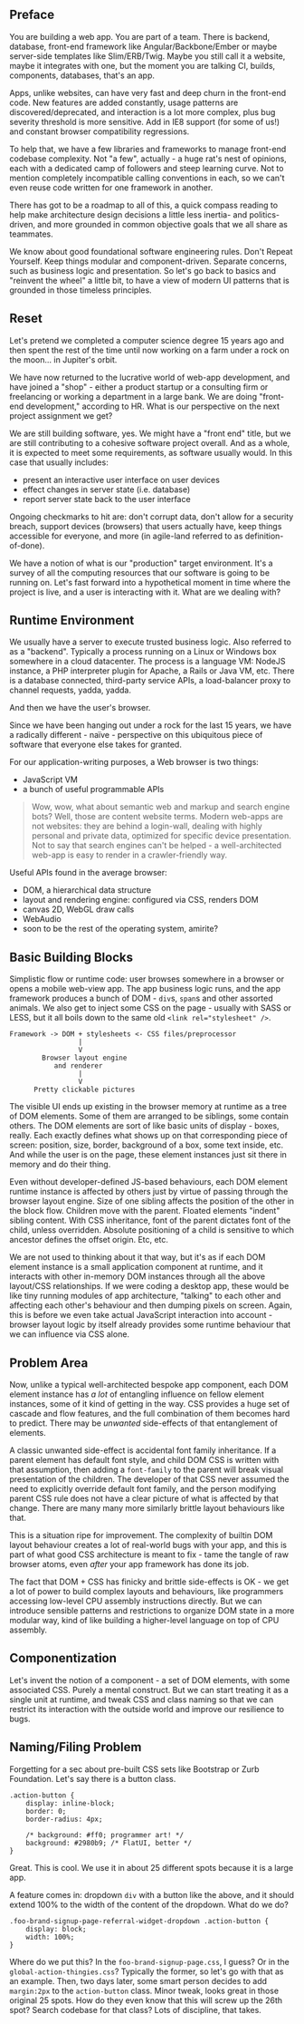 
Preface
-------

You are building a web app. You are part of a team. There is backend, database, front-end framework like Angular/Backbone/Ember or maybe server-side templates like Slim/ERB/Twig. Maybe you still call it a website, maybe it integrates with one, but the moment you are talking CI, builds, components, databases, that's an app.

Apps, unlike websites, can have very fast and deep churn in the front-end code. New features are added constantly, usage patterns are discovered/deprecated, and interaction is a lot more complex, plus bug severity threshold is more sensitive. Add in IE8 support (for some of us!) and constant browser compatibility regressions.

To help that, we have a few libraries and frameworks to manage front-end codebase complexity. Not "a few", actually - a huge rat's nest of opinions, each with a dedicated camp of followers and steep learning curve. Not to mention completely incompatible calling conventions in each, so we can't even reuse code written for one framework in another.

There has got to be a roadmap to all of this, a quick compass reading to help make architecture design decisions a little less inertia- and politics-driven, and more grounded in common objective goals that we all share as teammates.

We know about good foundational software engineering rules. Don't Repeat Yourself. Keep things modular and component-driven. Separate concerns, such as business logic and presentation. So let's go back to basics and "reinvent the wheel" a little bit, to have a view of modern UI patterns that is grounded in those timeless principles.

Reset
-----

Let's pretend we completed a computer science degree 15 years ago and then spent the rest of the time until now working on a farm under a rock on the moon... in Jupiter's orbit.

We have now returned to the lucrative world of web-app development, and have joined a "shop" - either a product startup or a consulting firm or freelancing or working a department in a large bank. We are doing "front-end development," according to HR. What is our perspective on the next project assignment we get?

We are still building software, yes. We might have a "front end" title, but we are still contributing to a cohesive software project overall. And as a whole, it is expected to meet some requirements, as software usually would. In this case that usually includes:

- present an interactive user interface on user devices
- effect changes in server state (i.e. database)
- report server state back to the user interface

Ongoing checkmarks to hit are: don't corrupt data, don't allow for a security breach, support devices (browsers) that users actually have, keep things accessible for everyone, and more (in agile-land referred to as definition-of-done).

We have a notion of what is our "production" target environment. It's a survey of all the computing resources that our software is going to be running on. Let's fast forward into a hypothetical moment in time where the project is live, and a user is interacting with it. What are we dealing with?

Runtime Environment
-------------------

We usually have a server to execute trusted business logic. Also referred to as a "backend". Typically a process running on a Linux or Windows box somewhere in a cloud datacenter. The process is a language VM: NodeJS instance, a PHP interpreter plugin for Apache, a Rails or Java VM, etc. There is a database connected, third-party service APIs, a load-balancer proxy to channel requests, yadda, yadda.

And then we have the user's browser.

Since we have been hanging out under a rock for the last 15 years, we have a radically different - naïve - perspective on this ubiquitous piece of software that everyone else takes for granted.

For our application-writing purposes, a Web browser is two things:

- JavaScript VM
- a bunch of useful programmable APIs

> Wow, wow, what about semantic web and markup and search engine bots? Well, those are content website terms. Modern web-apps are not websites: they are behind a login-wall, dealing with highly personal and private data, optimized for specific device presentation. Not to say that search engines can't be helped - a well-architected web-app is easy to render in a crawler-friendly way.

Useful APIs found in the average browser:

- DOM, a hierarchical data structure
- layout and rendering engine: configured via CSS, renders DOM
- canvas 2D, WebGL draw calls
- WebAudio
- soon to be the rest of the operating system, amirite?

Basic Building Blocks
---------------------

Simplistic flow or runtime code: user browses somewhere in a browser or opens a mobile web-view app. The app business logic runs, and the app framework produces a bunch of DOM - `div`s, `span`s and other assorted animals. We also get to inject some CSS on the page - usually with SASS or LESS, but it all boils down to the same old `<link rel="stylesheet" />`.

```
Framework -> DOM + stylesheets <- CSS files/preprocessor
                 |
                 V
        Browser layout engine
           and renderer
                 |
                 V
      Pretty clickable pictures
```

The visible UI ends up existing in the browser memory at runtime as a tree of DOM elements. Some of them are arranged to be siblings, some contain others. The DOM elements are sort of like basic units of display - boxes, really. Each exactly defines what shows up on that corresponding piece of screen: position, size, border, background of a box, some text inside, etc. And while the user is on the page, these element instances just sit there in memory and do their thing.

Even without developer-defined JS-based behaviours, each DOM element runtime instance is affected by others just by virtue of passing through the browser layout engine. Size of one sibling affects the position of the other in the block flow. Children move with the parent. Floated elements "indent" sibling content. With CSS inheritance, font of the parent dictates font of the child, unless overridden. Absolute positioning of a child is sensitive to which ancestor defines the offset origin. Etc, etc.

We are not used to thinking about it that way, but it's as if each DOM element instance is a small application component at runtime, and it interacts with other in-memory DOM instances through all the above layout/CSS relationships. If we were coding a desktop app, these would be like tiny running modules of app architecture, "talking" to each other and affecting each other's behaviour and then dumping pixels on screen. Again, this is before we even take actual JavaScript interaction into account - browser layout logic by itself already provides some runtime behaviour that we can influence via CSS alone.

Problem Area
------------

Now, unlike a typical well-architected bespoke app component, each DOM element instance has *a lot* of entangling influence on fellow element instances, some of it kind of getting in the way. CSS provides a huge set of cascade and flow features, and the full combination of them becomes hard to predict. There may be *unwanted* side-effects of that entanglement of elements.

A classic unwanted side-effect is accidental font family inheritance. If a parent element has default font style, and child DOM CSS is written with that assumption, then adding a `font-family` to the parent will break visual presentation of the children. The developer of that CSS never assumed the need to explicitly override default font family, and the person modifying parent CSS rule does not have a clear picture of what is affected by that change. There are many many more similarly brittle layout behaviours like that.

This is a situation ripe for improvement. The complexity of builtin DOM layout behaviour creates a lot of real-world bugs with your app, and this is part of what good CSS architecture is meant to fix - tame the tangle of raw browser atoms, even *after* your app framework has done its job.

The fact that DOM + CSS has finicky and brittle side-effects is OK - we get a lot of power to build complex layouts and behaviours, like programmers accessing low-level CPU assembly instructions directly. But we can introduce sensible patterns and restrictions to organize DOM state in a more modular way, kind of like building a higher-level language on top of CPU assembly.

Componentization
----------------

Let's invent the notion of a component - a set of DOM elements, with some associated CSS. Purely a mental construct. But we can start treating it as a single unit at runtime, and tweak CSS and class naming so that we can restrict its interaction with the outside world and improve our resilience to bugs.

Naming/Filing Problem
---------------------

Forgetting for a sec about pre-built CSS sets like Bootstrap or Zurb Foundation. Let's say there is a button class.

```
.action-button {
    display: inline-block;
    border: 0;
    border-radius: 4px;

    /* background: #ff0; programmer art! */
    background: #2980b9; /* FlatUI, better */
}
```

Great. This is cool. We use it in about 25 different spots because it is a large app.

A feature comes in: dropdown `div` with a button like the above, and it should extend 100% to the width of the content of the dropdown. What do we do?

```
.foo-brand-signup-page-referral-widget-dropdown .action-button {
    display: block;
    width: 100%;
}
```

Where do we put this? In the `foo-brand-signup-page.css`, I guess? Or in the `global-action-thingies.css`? Typically the former, so let's go with that as an example. Then, two days later, some smart person decides to add `margin:2px` to the `action-button` class. Minor tweak, looks great in those original 25 spots. How do they even know that this will screw up the 26th spot? Search codebase for that class? Lots of discipline, that takes.
